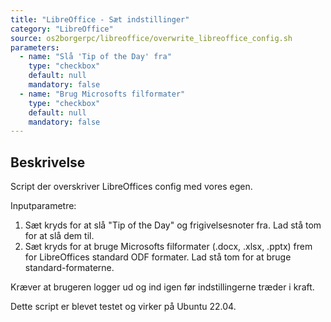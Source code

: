 ```yaml
---
title: "LibreOffice - Sæt indstillinger"
category: "LibreOffice"
source: os2borgerpc/libreoffice/overwrite_libreoffice_config.sh
parameters:
  - name: "Slå 'Tip of the Day' fra"
    type: "checkbox"
    default: null
    mandatory: false
  - name: "Brug Microsofts filformater"
    type: "checkbox"
    default: null
    mandatory: false
---
```


## Beskrivelse
Script der overskriver LibreOffices config med vores egen. 

Inputparametre:
1. Sæt kryds for at slå "Tip of the Day" og frigivelsesnoter fra. Lad stå tom for at slå dem til.
2. Sæt kryds for at bruge Microsofts filformater (.docx, .xlsx, .pptx) frem for LibreOffices standard ODF formater. Lad stå tom for at bruge standard-formaterne.


Kræver at brugeren logger ud og ind igen før indstillingerne træder i kraft.

Dette script er blevet testet og virker på Ubuntu 22.04.